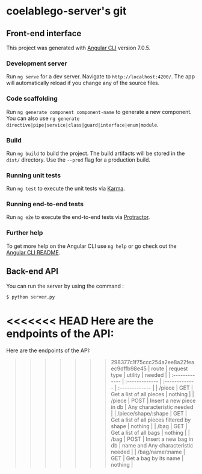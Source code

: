 # coelablego-server's git

## Front-end interface
This project was generated with [Angular CLI](https://github.com/angular/angular-cli) version 7.0.5.

### Development server
Run `ng serve` for a dev server. Navigate to `http://localhost:4200/`. The app will automatically reload if you change any of the source files.

### Code scaffolding
Run `ng generate component component-name` to generate a new component. You can also use `ng generate directive|pipe|service|class|guard|interface|enum|module`.

### Build
Run `ng build` to build the project. The build artifacts will be stored in the `dist/` directory. Use the `--prod` flag for a production build.

### Running unit tests
Run `ng test` to execute the unit tests via [Karma](https://karma-runner.github.io).

### Running end-to-end tests
Run `ng e2e` to execute the end-to-end tests via [Protractor](http://www.protractortest.org/).

### Further help
To get more help on the Angular CLI use `ng help` or go check out the [Angular CLI README](https://github.com/angular/angular-cli/blob/master/README.md).

## Back-end API
You can run the server by using the command :
```
$ python server.py
```

<<<<<<< HEAD
Here are the endpoints of the API:<br/>
=======
Here are the endpoints of the API:
>>>>>>> 298377c1f75ccc254a2ee8a22feaec9dffb98e45
| route | request type | utility | needed |
| :------------- | :------------- | :------------- | :------------- |
| /piece | GET | Get a list of all pieces | nothing |
| /piece | POST | Insert a new piece in db | Any characteristic needed |
| /piece/shape/:shape | GET | Get a list of all pieces filtered by shape | nothing |
| /bag | GET | Get a list of all bags | nothing |
| /bag | POST | Insert a new bag in db | name and Any characteristic needed |
| /bag/name/:name | GET | Get a bag by its name | nothing |
